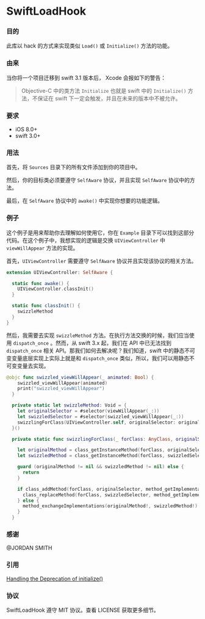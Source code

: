 # SwiftLoadHook

### 目的

此库以 hack 的方式来实现类似 `Load()` 或 `Initialize()` 方法的功能。

### 由来

当你将一个项目迁移到 swift 3.1 版本后， Xcode 会报如下的警告：

> Objective-C 中的类方法 `Initialize` 也就是 swift 中的 `Initialize()` 方法，不保证在 swift 下一定会触发，并且在未来的版本中不被允许。

### 要求

- iOS 8.0+
- swift 3.0+

### 用法

首先，将 `Sources` 目录下的所有文件添加到你的项目中。

然后，你的目标类必须要遵守 `SelfAware` 协议，并且实现 `SelfAware` 协议中的方法。

最后，在 `SelfAware` 协议中的 `awake()` 中实现你想要的功能逻辑。

### 例子

这个例子是用来帮助你去理解如何使用它，你在 `Example` 目录下可以找到这部分代码。在这个例子中，我想实现的逻辑是交换 `UIViewController` 中 `viewWillAppear` 方法的实现。

首先，`UIViewController` 需要遵守 `SelfAware` 协议并且实现该协议的相关方法。


```swift
extension UIViewController: SelfAware {

  static func awake() {
    UIViewController.classInit()
  }

  static func classInit() {
    swizzleMethod
  }
}
```

然后，我需要去实现 `swizzleMethod` 方法。在执行方法交换的时候，我们应当使用 `dispatch_once` 。然而，从 swift 3.x 起，我们在 API 中已无法找到 `dispatch_once` 相关 API。那我们如何去解决呢？我们知道，swift 中的静态不可变变量底层实现上实际上就是和 `dispatch_once` 类似，所以，我们可以用静态不可变变量去实现。

```swift
@objc func swizzled_viewWillAppear(_ animated: Bool) {
    swizzled_viewWillAppear(animated)
    print("swizzled_viewWillAppear")
  }

  private static let swizzleMethod: Void = {
    let originalSelector = #selector(viewWillAppear(_:))
    let swizzledSelector = #selector(swizzled_viewWillAppear(_:))
    swizzlingForClass(UIViewController.self, originalSelector: originalSelector, swizzledSelector: swizzledSelector)
  }()

  private static func swizzlingForClass(_ forClass: AnyClass, originalSelector: Selector, swizzledSelector: Selector) {

    let originalMethod = class_getInstanceMethod(forClass, originalSelector)
    let swizzledMethod = class_getInstanceMethod(forClass, swizzledSelector)

    guard (originalMethod != nil && swizzledMethod != nil) else {
      return
    }

    if class_addMethod(forClass, originalSelector, method_getImplementation(swizzledMethod!), method_getTypeEncoding(swizzledMethod!)) {
      class_replaceMethod(forClass, swizzledSelector, method_getImplementation(originalMethod!), method_getTypeEncoding(originalMethod!))
    } else {
      method_exchangeImplementations(originalMethod!, swizzledMethod!)
    }
  }
```

### 感谢

@JORDAN SMITH

### 引用

[Handling the Deprecation of initialize()](http://jordansmith.io/handling-the-deprecation-of-initialize/)

### 协议

SwiftLoadHook 遵守 MIT 协议。查看 LICENSE 获取更多细节。
